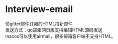 # Interview-email
仿gitter邮件订阅的HTML招新邮件<br>发送方式：qq邮箱网页版支持编辑HTML源码发送<br>macos可以使用airmail，很多邮箱客户端不支持HTML。
